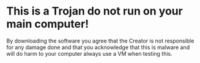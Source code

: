 # This is a Trojan do not run on your main computer!

By downloading the software you agree that the Creator is not responsible for any damage done and that you acknowledge that this is malware and will do harm to your computer always use a VM when testing this.
